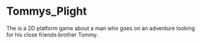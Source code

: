 # Tommys_Plight
The is a 2D platform game about a man who goes on an adventure looking for his close friends brother Tommy.

